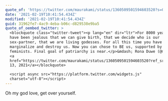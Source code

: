 ```yaml
---
quote_of: 'https://twitter.com/maurakami/status/1360509501594603520?s=09'
date: '2021-02-19T10:41:54.434Z'
modified: '2021-02-19T10:41:54.434Z'
guid: 31962fe7-4ac9-4eba-b06c-d829538e9ba5
quote_of_oembed_twitter: >
  <blockquote class="twitter-tweet"><p lang="en" dir="ltr">For 8000 years you
  have been jealous that we can give birth, that we decide who is our
  sex-partner, that we are living godesses. For all this time you have tried to
  marginalize and destroy us. Now you can chose to BE us, supported by
  feminists. Final goal of patriarchy is near.</p>&mdash; Rona Duwe (@maurakami)
  <a
  href="https://twitter.com/maurakami/status/1360509501594603520?ref_src=twsrc%5Etfw">February
  13, 2021</a></blockquote>

  <script async src="https://platform.twitter.com/widgets.js"
  charset="utf-8"></script>
---
```

Oh my god love, get over yourself.
